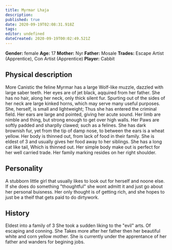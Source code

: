 ```yaml
---
title: Myrmar Lhaja
description: 
published: true
date: 2020-09-19T02:08:31.918Z
tags: 
editor: undefined
dateCreated: 2020-09-19T00:02:49.521Z
---
```


**Gender:** female
**Age:** 17
**Mother:** Nyr
**Father:** Mosale
**Trades:** Escape Artist (Apprentice), Con Artist (Apprentice)
**Player:** Cabbit

## Physical description

More Canistic the feline Myrmar has a large Wolf-like muzzle, dazzled with large saber teeth. Her eyes are of jet black, aqquired from her father. She has no hair, along her neck, only thick silent fur. Spurting out of the sides of her neck are large kinked horns, which may serve many useful purposes. She, herself, is small and lightweight; Thus she has entered the criminal field. Her ears are large and pointed, giving her acute sound. Her limb are nimble and thing, but strong enough to get over high walls. Her Paws are softly padded and sharplly clawed; such as a felines. She has dark brownish fur, yet from the tip of damp nose, to between the ears is a wheat yellow. Her body is thinned out, from lack of food in their family. She is eldest of 3 and usually gives her food away to her siblings. She has a long cat like tail, Which is thinned out. Her simple body make out is perfect for her well carried trade. Her family marking resides on her right shoulder.

## Personality

A stubborn little girl that usually likes to look out for herself and noone else. If she does do something "thoughtful" she wont admitt it and just go about her personal buisness. Her only thought is of getting rich, and she hopes to just be a theif that gets paid to do dirtywork. 

## History

Eldest into a family of 3 She took a sudden liking to the "evil" arts. Of escaping and conning. She Takes more after her father then her beautiful white and corn yellow mother. She is currently under the apprentance of her father and wanders for begining jobs.